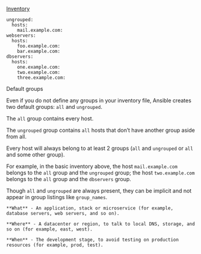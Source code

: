 [Inventory](https://docs.ansible.com/ansible/latest/inventory_guide/intro_inventory.html#inventory-basics-formats-hosts-and-groups)

````
ungrouped:
  hosts:
    mail.example.com:
webservers:
  hosts:
    foo.example.com:
    bar.example.com:
dbservers:
  hosts:
    one.example.com:
    two.example.com:
    three.example.com:
````

Default groups

Even if you do not define any groups in your inventory file, Ansible creates two default groups: `all` and `ungrouped`.

The `all` group contains every host.

The `ungrouped` group contains `all` hosts that don’t have another group aside from all.

Every host will always belong to at least 2 groups (`all` and `ungrouped` or `all` and some other group).

For example, in the basic inventory above, the host `mail.example.com` belongs to the `all` group and the `ungrouped` group;
the host `two.example.com` belongs to the `all` group and the `dbservers` group.

Though `all` and `ungrouped` are always present, they can be implicit and not appear in group listings like `group_names`.

````
**What** - An application, stack or microservice (for example, database servers, web servers, and so on).

**Where** - A datacenter or region, to talk to local DNS, storage, and so on (for example, east, west).

**When** - The development stage, to avoid testing on production resources (for example, prod, test).
````